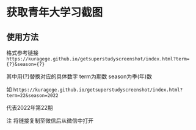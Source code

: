 # 获取青年大学习截图

## 使用方法

格式参考链接 `https://kuragege.github.io/getsuperstudyscreenshot/index.html?term={?}&season={?}`

其中用{?}替换对应的具体数字  term为期数  season为季(年)数

如  `https://kuragege.github.io/getsuperstudyscreenshot/index.html?term=22&season=2022`

代表2022年第22期

注  将链接复制至微信后从微信中打开
